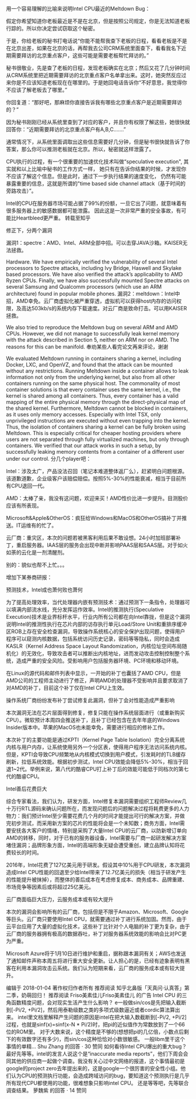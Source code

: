 

用一个容易理解的比喻来说明Intel CPU最近的Meltdown Bug：

假定你希望知道你老板最近是不是在北京，但是按照公司规定，你是无法知道老板行踪的。所以你决定尝试窃取这个秘密。

于是，你给老板的秘书打电话说“你能不能帮我查下老板的日程，看看老板是不是在北京出差，如果在北京的话，再帮我去公司CRM系统里面查下，看看我名下近期需要拜访的北京重点客户，这些可能是需要老板帮忙拜访的。”

秘书很敬业，先是查了老板的日程，发现老板确实在北京；然后又花了几分钟时间从CRM系统里把近期需要拜访的北京重点客户名单拿出来。这时，她突然反应过来你是不应该知道老板现在在哪里的。于是她回电话告诉你“不好意思，我觉得你不应该了解老板去了哪里。”

你回复道：“那好吧，那麻烦你直接告诉我有哪些北京重点客户是近期需要拜访的？”

因为秘书刚刚已经从系统里查到了对应的客户，并且你有权限了解这些，她很快就回答你：“近期需要拜访的北京重点客户有A,B,C.......”

通常情况下，从系统里面调取出这些信息需要好几分钟，但是秘书很快就告诉了你答案，那么你可以推测老板就在北京。所以，秘密就这样泄露了。

CPU执行的过程，有一个很重要的加速优化技术叫做“speculative execution", 其实就和以上比喻中秘书的工作方式一样， 她只有在告诉你结果的时候，才发现你不应该了解这个信息。但是此时，通过下一步执行结果的速度变化， 仍然有可能暴露重要的信息，这就是所谓的"time based side channel attack（基于时间的旁路攻击）”。

Intel的CPU在服务器市场可能占据了99%的份额，一旦它出了问题，就意味着有很多服务器上的敏感数据都可能泄露。 因此这是一次非常严重的安全事故，有可能比Heartbleed更严重。
转载至知乎

修正下，分两个漏洞

漏洞1：spectre：AMD、Intel、ARM全部中招。可以击穿JAVA沙箱。KAISER无法拯救。

Hardware. 
We have empirically verified the vulnerability
of several Intel processors to Spectre attacks, including
Ivy Bridge, Haswell and Skylake based processors.
We have also verified the attack’s applicability
to AMD Ryzen CPUs. Finally, we have also successfully
mounted Spectre attacks on several Samsung and
Qualcomm processors (which use an ARM architecture)
found in popular mobile phones.
漏洞2：meltdown：Intel中招，AMD幸免。云厂商虚拟化被严重穿透，虚拟机可以获得host内存的访问权限，及高达503kb/s的系统内存下载速度。对云厂商是致命打击。可以用KAISER拯救。

We also tried to reproduce the Meltdown bug on several
ARM and AMD CPUs. However, we did not manage
to successfully leak kernel memory with the attack described
in Section 5, neither on ARM nor on AMD. The
reasons for this can be manifold.
奉劝某些人看完论文再来评论，谢谢

We evaluated Meltdown running in containers sharing a
kernel, including Docker, LXC, and OpenVZ, and found
that the attack can be mounted without any restrictions.
Running Meltdown inside a container allows to leak information
not only from the underlying kernel, but also
from all other containers running on the same physical
host.
The commonality of most container solutions is that
every container uses the same kernel, i.e., the kernel is
shared among all containers. Thus, every container has
a valid mapping of the entire physical memory through
the direct-physical map of the shared kernel. Furthermore,
Meltdown cannot be blocked in containers, as it
uses only memory accesses. Especially with Intel TSX,
only unprivileged instructions are executed without even
trapping into the kernel.
Thus, the isolation of containers sharing a kernel can
be fully broken using Meltdown. This is especially critical
for cheaper hosting providers where users are not
separated through fully virtualized machines, but only
through containers. We verified that our attack works in
such a setup, by successfully leaking memory contents
from a container of a different user under our control.
分几个player吧：

Intel：涉及太广，产品没法召回（笔记本难道整体返厂么），赶紧明白问题根源。该道歉道歉，企业级客户该赔偿赔偿。按照5%-30%的性能衰减，相当于目前所有CPU退回一代。

AMD：太棒了亲，我没有这问题，欢迎来买！AMD性价比进一步提升。目测股价应该有所表现。

Microsoft&Apple&OtherOS：疯狂给Windows和MacOS和OtherOS搞补丁并推送。IT运维有的忙了。

云厂商：重灾区，本次的问题若被黑客利用后果不敢设想。24小时加班部署补丁，重启服务器。IAAS层的服务会出现中断并影响PAAS层和SAAS层。对于如火如荼的云化是一剂清醒剂。

别的：貌似也帮不上忙。。。



增加下某券商研报：

预测技术，Intel成也萧何败也萧何

为了提高处理效率，当代处理器内嵌有预测技术：通过预测下一条指令，处理器可以填满内部流水线，充分发挥运作效率。Intel的推测执行(Speculative Execution)技术是业界标杆水平，行业内所有公司都在向Intel靠拢，但是这个漏洞说明Intel的推测性执行在芯片内部的访存执行单元Load/Store Unit和重排序缓冲区ROB上存在安全检查漏洞，导致操作系统核心的安全保护出现问题，使得用户程序可以窥测内核数据，包括系统访问历史记录，密码等等隐私，同时会造成KASLR（Kernel Address Space Layout Randomization，内核位址空间布局随机化）的无效化，导致攻击者可以推断出内核地址，进而发动攻击控制控制整个系统，造成严重的安全风险。受影响用户包括服务器环境、PC环境和移动环境。

在Linux的源代码和邮件列表中显示，一开始的补丁也囊括了AMD CPU，但是AMD公司的工程师主动进行了修正，声明AMD的处理器不受影响并且要求取消了对AMD的补丁，目前这个补丁仅在Intel CPU上生效。

操作系统厂商纷纷发布补丁尝试修复此漏洞，但补丁会对性能造成严重影响

本次漏洞无法在芯片层面得到修复，修复只能在操作系统层面进行（或重新购买CPU）。微软预计本周四会推送补丁，且补丁已经包含在去年年底的Windows Insider版本中。苹果的MacOS也未能幸免，需要进行相应的修补工作。

本次补丁的主要功能是通过KPTI（Kernel Page Table Isolation）完全分离系统内核与用户内存，让系统使用另外一个分区表，使得用户程序无法访问系统内核。但是，KPTI会导致CPU频繁地从内核模式切换到用户模式，引发耗时的TLB缓存刷新，拉低系统效能。根据初步测试，Intel CPU效能会降低5%-30%，相当于回退1~2代。举例来说，第八代的酷睿CPU打上补丁后的效能可能低于同档次的第七代的酷睿CPU。

Intel善后花费巨大

综合专家看法，我们认为，研发方面，Intel修复本漏洞需要组织工程师Review几十万行RTL源码来确认问题所在，而发现问题后的问题解决过程将耗费更多的人力物力：我们预计Intel至少需要花费几个月的时间才能提出可行的解决方案，并做完初步测试，而采用新方案的芯片的性能将会是一个未知数；商务方面，Intel需要安抚各大客户的情绪，特别是采购了大量Intel CPU的云厂商，以防新增订单向AMD的转移，同时，对于已有的服务器设备，Intel需要与厂商一起研发解决方案堵住漏洞；品牌形象方面，Intel的高端形象无疑会遭受重创，建立品牌认知将花费较长的时间。

2016年，Intel花费了127亿美元用于研发。假设其中10%用于CPU研发，本次漏洞造成Intel CPU性能的回退至少给Intel带来了12.7亿美元的损失（相当于研发产生的性能提升被抹掉），而整体的善后成本在考虑修复成本、商务成本、品牌重建、市场竞争等因素后或将超过25亿美元。

云厂商面临巨大压力，云服务成本或有较大提升

本次的漏洞会影响所有的云厂商，包括但是不限于Amazon、Microsoft、Google等巨头。云厂商只要使用Intel CPU，就需要通过补丁进行系统加固。然而，由于云平台应用了大量的虚拟化技术，这些补丁比针对个人电脑的补丁更为复杂，由于云厂商的服务器拥有极高的数据吞吐，补丁对服务器系统效能的影响会比对PC更为严重。

Microsoft Azure将于1月10日进行维护和重启，据称跟本漏洞有关；AWS也发送了通知邮件声称本周五将进行重大安全更新。让人担心的是，已经有迹象表明有黑客在利用本漏洞攻击云系统。我们认为短期来看，云厂商的服务成本或有较大提升。

编辑于 2018-01-04
著作权归作者所有
推荐阅读
知乎北鼻版「天真问·认真答」第二季，奶萌回归！
推荐阅读
Friso美素佳儿Friso美素佳儿 的广告
Intel CPU 的三角函数精度问题，会对现实生活产生什么影响？
e一般做sin/cos是先把输入截断到[-Pi/2, +Pi/2]，然后用泰勒级数之类的多项式级数逼近或者cordic算法算出来。 intel里文档里解释产生问题的原因是intel在把大输入数截断到[-Pi/2, +Pi/2]过程，也就是sinf(x)=sinf(x-N * Pi/2)时，把pi的近似值作为常数放到了一个66位的ROM里。 对于大数来说，这个精度是不够的(想想把pi的几亿倍，小数点后剩下的有效数字还有多少)，而sin/cos这种恰恰对小数很敏感。 一般libm里干这个事情的单精…
Shu Zhang
的回答 · 30 赞同
如何看待Intel CPU爆出的重大bug？
最好先等等。intel的发言人说这个是“inaccurate media reports”，他们下周会会同其他的供应商一起做个调查。我没有关心过中文网络的报道，这个事情最初是google的project zero去年提出来的，这是google一个很厉害的安全性小组。他们认为CPU的预测执行功能，会造成跨域访问的bug，要知道这个预测执行是几乎所有现代CPU都使用的功能，很难想象只影响intel CPU。 还是等等吧，先等联合调查结果。
萝魏紫
的回答 · 14 赞同
